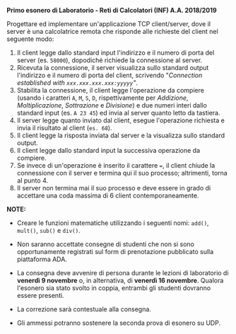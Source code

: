 **Primo esonero di Laboratorio - Reti di Calcolatori (INF) A.A. 2018/2019**

Progettare ed implementare un'applicazione TCP client/server, dove il server è una calcolatrice remota che risponde alle richieste del client nel seguente modo:
1. Il client legge dallo standard input l'indirizzo e il numero di porta del server (es. `58000`), dopodiché richiede la connessione al server.
2. Ricevuta la connessione, il server visualizza sullo standard output l'indirizzo e il numero di porta del client, scrivendo "*Connection established with `xxx.xxx.xxx.xxx:yyyyy`"*.
3. Stabilita la connessione, il client legge l'operazione da compiere (usando i caratteri `A`, `M`, `S`, `D`, rispettivamente per _Addizione_, _Moltiplicazione_, _Sottrazione_ e _Divisione_) e due numeri interi dallo standard input (es. `A 23 45`) ed invia al server quanto letto da tastiera.
4. Il server legge quanto inviato dal client, esegue l'operazione richiesta e invia il risultato al client (`es. 68`).
5. Il client legge la risposta inviata dal server e la visualizza sullo standard output.
6. Il client legge dallo standard input la successiva operazione da compiere.
7. Se invece di un'operazione è inserito il carattere `=`, il client chiude la connessione con il server e termina qui il suo processo; altrimenti, torna al punto 4.
8. Il server non termina mai il suo processo e deve essere in grado di accettare una coda massima di 6 client contemporaneamente.

**NOTE:**
- Creare le funzioni matematiche utilizzando i seguenti nomi: `add()`, `mult()`, `sub()` e `div()`.

- Non saranno accettate consegne di studenti che non si sono opportunamente registrati sul form di prenotazione pubblicato sulla piattaforma ADA.

- La consegna deve avvenire di persona durante le lezioni di laboratorio di **venerdì 9 novembre** o, in alternativa, di **venerdì 16 novembre**. Qualora l'esonero sia stato svolto in coppia, entrambi gli studenti dovranno essere presenti.

- La correzione sarà contestuale alla consegna.

- Gli ammessi potranno sostenere la seconda prova di esonero su UDP.
